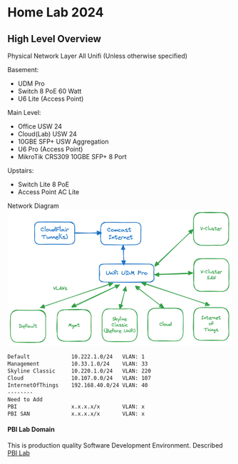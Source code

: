 Home Lab 2024
============================================

High Level Overview
--------------------------------------------
Physical Network Layer
All Unifi (Unless otherwise specified) 

Basement:
- UDM Pro
- Switch 8 PoE 60 Watt 
- U6 Lite (Access Point) 

Main Level:
- Office USW 24
- Cloud(Lab) USW 24  
- 10GBE SFP+ USW Aggregation 
- U6 Pro (Access Point)
- MikroTik CRS309 10GBE SFP+ 8 Port 

Upstairs:
- Switch Lite 8 PoE
- Access Point AC Lite




Network Diagram  
![High Level Network Diagram](docs/images/network-highlevel.excalidraw.png)
```
Default             10.222.1.0/24   VLAN: 1
Management          10.33.1.0/24    VLAN: 33
Skyline Classic     10.220.1.0/24   VLAN: 220
Cloud               10.107.0.0/24   VLAN: 107
InternetOfThings    192.168.40.0/24 VLAN: 40
--------
Need to Add
PBI                 x.x.x.x/x       VLAN: x
PBI SAN             x.x.x.x/x       VLAN: x   
```

#### PBI Lab Domain
This is production quality Software Development Environment. Described [PBI Lab](docs/lab-pbi/lab-pbi.md)